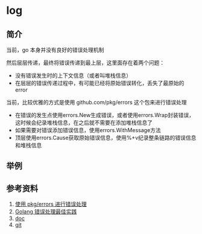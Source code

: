 # log

## 简介

当前，go 本身并没有良好的错误处理机制

然后层层传递，最终将错误传递到最上层，这里面存在着两个问题：

- 没有错误发生时的上下文信息（或者叫堆栈信息）
- 在层层的错误传递过程中，有可能已经将原始错误转化，丢失了最原始的 error

当前，比较优雅的方式是使用 github.com/pkg/errors 这个包来进行错误处理

- 在错误的发生点使用errors.New生成错误，或者使用errors.Wrap封装错误，这时候会纪录堆栈信息，在之后就不需要在添加堆栈信息了
- 如果需要对错误添加错误信息，使用errors.WithMessage方法
- 顶层使用errors.Cause获取原始错误信息，使用%+v纪录整条链路的错误信息和堆栈信息

## 举例

## 参考资料

1. [使用 pkg/errors 进行错误处理](http://wangtingkui.com/2020/04/errors/)
2. [Golang 错误处理最佳实践](https://medium.com/@dche423/golang-error-handling-best-practice-cn-42982bd72672)
3. [doc](https://godoc.org/github.com/pkg/errors)
4. [git](https://github.com/pkg/errors)
